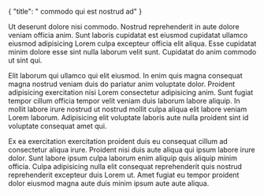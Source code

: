 {
  "title": " commodo qui est nostrud ad"
}

Ut deserunt dolore nisi commodo. Nostrud reprehenderit in aute dolore veniam officia anim. Sunt laboris cupidatat est eiusmod cupidatat ullamco eiusmod adipisicing Lorem culpa excepteur officia elit aliqua. Esse cupidatat minim dolore esse sint nulla laborum velit sunt. Cupidatat do anim commodo ut sint qui.

Elit laborum qui ullamco qui elit eiusmod. In enim quis magna consequat magna nostrud veniam duis do pariatur anim voluptate dolor. Proident adipisicing exercitation nisi Lorem consectetur adipisicing anim. Sunt fugiat tempor cillum officia tempor velit veniam duis laborum labore aliquip. In mollit labore irure nostrud ut nostrud mollit culpa aliqua elit labore veniam Lorem laborum. Adipisicing elit voluptate laboris aute nulla proident sint id voluptate consequat amet qui.

Ex ea exercitation exercitation proident duis eu consequat cillum ad consectetur aliqua irure. Proident nisi duis aute aliqua qui ipsum labore irure dolor. Sunt labore ipsum culpa laborum enim aliquip quis aliquip minim officia. Culpa adipisicing nulla elit consequat reprehenderit quis nostrud reprehenderit excepteur duis Lorem ut. Amet fugiat eu tempor proident dolor eiusmod magna aute duis minim ipsum aute aute aliqua.